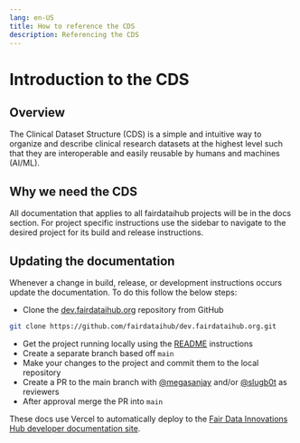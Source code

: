 ```yaml
---
lang: en-US
title: How to reference the CDS
description: Referencing the CDS
---
```


# Introduction to the CDS

## Overview

The Clinical Dataset Structure (CDS) is a simple and intuitive way to organize and describe clinical research datasets at the highest level such that they are interoperable and easily reusable by humans and machines (AI/ML).

## Why we need the CDS

All documentation that applies to all fairdataihub projects will be in the docs section.
For project specific instructions use the sidebar to navigate to the desired project for its build and release instructions.

## Updating the documentation

Whenever a change in build, release, or development instructions occurs update the documentation. To do this follow the below steps:

- Clone the [dev.fairdataihub.org](https://github.com/AI-READI/cds-specification.git) repository from GitHub

```sh
git clone https://github.com/fairdataihub/dev.fairdataihub.org.git
```

- Get the project running locally using the [README](/docs/about.md) instructions
- Create a separate branch based off `main`
- Make your changes to the project and commit them to the local repository
- Create a PR to the main branch with [@megasanjay](https://github.com/megasanjay) and/or [@slugb0t](https://github.com/slugb0t) as reviewers
- After approval merge the PR into `main`

These docs use Vercel to automatically deploy to the [Fair Data Innovations Hub developer documentation site](https://dev.fairdataihub.org/).
